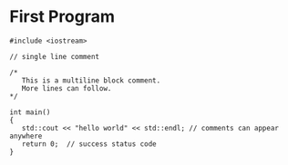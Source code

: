 # First Program

    #include <iostream>
    
    // single line comment
   
    /*
       This is a multiline block comment.
       More lines can follow.
    */
    
    int main()
    {
       std::cout << "hello world" << std::endl; // comments can appear anywhere
       return 0;  // success status code
    }
    
